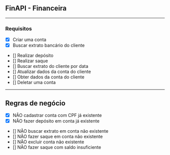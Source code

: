 ## FinAPI - Financeira

---

### Requisitos

- [x] Criar uma conta
- [x] Buscar extrato bancário do cliente
- [] Realizar depósito
- [] Realizar saque
- [] Buscar extrato do cliente por data
- [] Atualizar dados da conta do cliente
- [] Obter dados da conta do cliente
- [] Deletar uma conta

---

## Regras de negócio

- [x] NÃO cadastrar conta com CPF já existente
- [x] NÃO fazer depósito em conta já existente
- [] NÃO buscar extrato em conta não existente
- [] NÃO fazer saque em conta não existente
- [] NÃO excluir conta não existente
- [] NÃO fazer saque com saldo insuficiente
